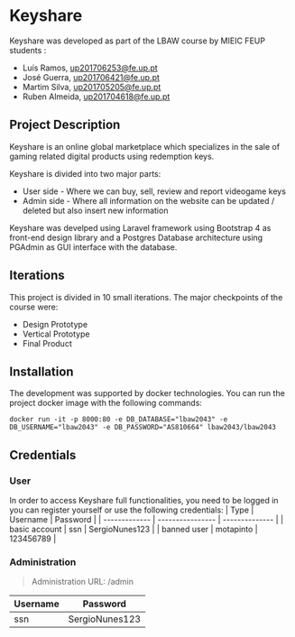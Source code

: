 # Keyshare

Keyshare was developed as part of the LBAW course by MIEIC FEUP students :

* Luís Ramos, up201706253@fe.up.pt
* José Guerra, up201706421@fe.up.pt
* Martim Silva, up201705205@fe.up.pt
* Ruben Almeida, up201704618@fe.up.pt

## Project Description

Keyshare is an online global marketplace which specializes in the sale of gaming related digital products using redemption keys.

Keyshare is divided into two major parts:

* User side - Where we can buy, sell, review and report videogame keys
* Admin side - Where all information on the website can be updated / deleted but also insert new information

Keyshare was develped using Laravel framework using Bootstrap 4 as front-end design library and a Postgres Database architecture using PGAdmin as GUI interface with the database.

## Iterations

This project is divided in 10 small iterations. The major checkpoints of the course were:
* Design Prototype
* Vertical Prototype
* Final Product

## Installation
The development was supported by docker technologies. You can run the project docker image with the following commands:
```
docker run -it -p 8000:80 -e DB_DATABASE="lbaw2043" -e DB_USERNAME="lbaw2043" -e DB_PASSWORD="AS810664" lbaw2043/lbaw2043
```

## Credentials

### User

In order to access Keyshare full functionalities, you need to be logged in you can register yourself or use the following credentials:
| Type          | Username         | Password       |
| ------------- | ---------------- | -------------- |
| basic account | ssn              | SergioNunes123 |
| banned user   | motapinto        | 123456789      |

### Administration

> Administration URL: /admin

| Username | Password       |
| -------- | -------------- |
| ssn      | SergioNunes123 |
